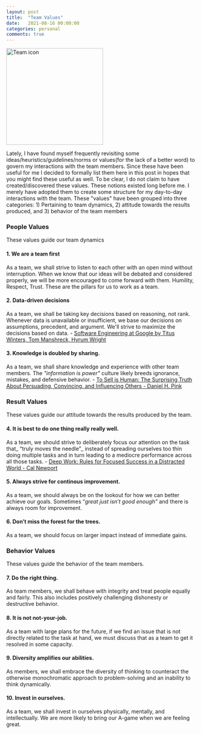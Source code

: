 ```yaml
---
layout: post
title:  "Team Values"
date:   2021-08-16 00:00:00
categories: personal
comments: true
---
```


<a title="Halfwitty, CC BY-SA 4.0 &lt;https://creativecommons.org/licenses/by-sa/4.0&gt;, via Wikimedia Commons" href="https://commons.wikimedia.org/wiki/File:Team_icon.png"><img width="256" alt="Team icon" src="https://upload.wikimedia.org/wikipedia/commons/a/aa/Team_icon.png"></a>

Lately, I have found myself frequently revisiting some ideas/heuristics/guidelines/norms or values(for the lack of a better word) to govern my interactions with the team members. Since these have been useful for me I decided to formally list them here in this post in hopes that you might find these useful as well. To be clear, I do not claim to have created/discovered these values. These notions existed long before me. I merely have adopted them to create some structure for my day-to-day interactions with the team. These "values" have been grouped into three categories: 1) Pertaining to team dynamics, 2) attitude towards the results produced, and 3) behavior of the team members 



### People Values
These values guide our team dynamics 

#### 1. We are a team first
As a team, we shall strive to listen to each other with an open mind without interruption. When we know that our ideas will be debated and considered properly, we will be more encouraged to come forward with them. Humility, Respect, Trust. These are the pillars for us to work as a team. 

#### 2. Data-driven decisions

As a team, we shall be taking key decisions based on reasoning, not rank. Whenever data is unavailable or insufficient, we base our decisions on assumptions, precedent, and argument.  We'll strive to maximize the decisions based on data. - [Software Engineering at Google by Titus Winters, Tom Manshreck, Hyrum Wright](https://www.oreilly.com/library/view/software-engineering-at/9781492082781/)

#### 3. Knowledge is doubled by sharing.
As a team, we shall share knowledge and experience with other team members. The _"information is power"_ culture likely breeds ignorance, mistakes, and defensive behavior. - [To Sell is Human: The Surprising Truth About Persuading, Convincing, and Influencing Others - Daniel H. Pink](https://www.amazon.com/Sell-Human-Surprising-Persuading-Influencing/dp/1786891719)

### Result Values
These values guide our attitude towards the results produced by the team.

#### 4. It is best to do one thing really really well.
As a team, we should strive to deliberately focus our attention on the task that_ “truly moves the needle”_ instead of spreading ourselves too thin doing multiple tasks and in turn leading to a mediocre performance across all those tasks. - [Deep Work: Rules for Focused Success in a Distracted World - Cal Newport](https://www.amazon.com/Deep-Work-Focused-Success-Distracted/dp/1455586692)

#### 5. Always strive for continous improvement.
As a team, we should always be on the lookout for how we can better achieve our goals. Sometimes “_great just isn’t good enough”_ and there is always room for improvement.

#### 6. Don’t miss the forest for the trees.
As a team, we should focus on larger impact instead of immediate gains.

### Behavior Values
These values guide the behavior of the team members.

#### 7. Do the right thing.
As team members, we shall behave with integrity and treat people equally and fairly. This also includes positively challenging dishonesty or destructive behavior.

#### 8. It is not not-your-job.
As a team with large plans for the future, if we find an issue that is not directly related to the task at hand, we must discuss that as a team to get it resolved in some capacity.

#### 9. Diversity amplifies our abilities.
As members, we shall embrace the diversity of thinking to counteract the otherwise monochromatic approach to problem-solving and an inability to think dynamically.

#### 10. Invest in ourselves.
As a team, we shall invest in ourselves physically, mentally, and intellectually. We are more likely to bring our A-game when we are feeling great.
